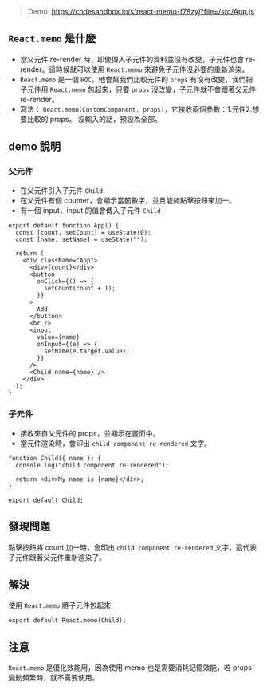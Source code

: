 > Demo: https://codesandbox.io/s/react-memo-f78zyj?file=/src/App.js

## `React.memo` 是什麼

- 當父元件 re-render 時，即使傳入子元件的資料並沒有改變，子元件也會 re-render。這時候就可以使用 `React.memo` 來避免子元件沒必要的重新渲染。
- `React.memo` 是一個 `HOC`，他會幫我們比較元件的 `props` 有沒有改變，我們把子元件用 `React.memo` 包起來，只要 `props` 沒改變，子元件就不會跟著父元件 re-render。
- 寫法： `React.memo(CustomComponent, props)`，它接收兩個參數：1.元件2.想要比較的 props。 沒輸入的話，預設為全部。

## demo 說明

### 父元件

- 在父元件引入子元件 `Child`
- 在父元件有個 counter，會顯示當前數字，並且能夠點擊按鈕來加一。
- 有一個 input，input 的值會傳入子元件 `Child`

```javascript=1
export default function App() {
  const [count, setCount] = useState(0);
  const [name, setName] = useState("");

  return (
    <div className="App">
      <div>{count}</div>
      <button
        onClick={() => {
          setCount(count + 1);
        }}
      >
        Add
      </button>
      <br />
      <input
        value={name}
        onInput={(e) => {
          setName(e.target.value);
        }}
      />
      <Child name={name} />
    </div>
  );
}
```

### 子元件

- 接收來自父元件的 props，並顯示在畫面中。
- 當元件渲染時，會印出 `child component re-rendered` 文字。

```javascript=1
function Child({ name }) {
  console.log("child component re-rendered");

  return <div>My name is {name}</div>;
}

export default Child;
```

## 發現問題

點擊按鈕將 count 加一時，會印出 `child component re-rendered` 文字，這代表子元件跟著父元件重新渲染了。

## 解決

使用 `React.memo` 將子元件包起來

```javascript=1
export default React.memo(Child);
```

## 注意

`React.memo` 是優化效能用，因為使用 memo 也是需要消耗記憶效能，若 props 變動頻繁時，就不需要使用。
